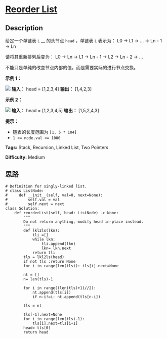 # [Reorder List][title]

## Description

给定一个单链表 `L` __ 的头节点 `head` ，单链表 `L` 表示为：
            L0 → L1 → … → Ln - 1 → Ln    

请将其重新排列后变为：
            L0 → Ln → L1 → Ln - 1 → L2 → Ln - 2 → …

不能只是单纯的改变节点内部的值，而是需要实际的进行节点交换。



**示例 1：**

![](https://pic.leetcode-cn.com/1626420311-PkUiGI-image.png)
            **输入：** head = [1,2,3,4]    **输出：** [1,4,2,3]

**示例 2：**

![](https://pic.leetcode-cn.com/1626420320-YUiulT-image.png)
            **输入：** head = [1,2,3,4,5]    **输出：** [1,5,2,4,3]



**提示：**

  * 链表的长度范围为 `[1, 5 * 104]`
  * `1 <= node.val <= 1000`


**Tags:** Stack, Recursion, Linked List, Two Pointers

**Difficulty:** Medium

## 思路

``` python3
# Definition for singly-linked list.
# class ListNode:
#     def __init__(self, val=0, next=None):
#         self.val = val
#         self.next = next
class Solution:
    def reorderList(self, head: ListNode) -> None:
        """
        Do not return anything, modify head in-place instead.
        """
        def lkl2ls(lkn):
            tli =[]
            while lkn: 
                tli.append(lkn)
                lkn= lkn.next
            return tli
        tls = lkl2ls(head)
        if not tls :return None
        for i in range(len(tls)): tls[i].next=None

        nt = []
        n= len(tls)-1
            
        for i in range((len(tls)+1)//2):
            nt.append(tls[i])
            if n-i!=i: nt.append(tls[n-i])

        tls = nt
        
        tls[-1].next=None
        for i in range(len(tls)-1):
            tls[i].next=tls[i+1]
        head= tls[0]
        return head        
```

[title]: https://leetcode-cn.com/problems/reorder-list
